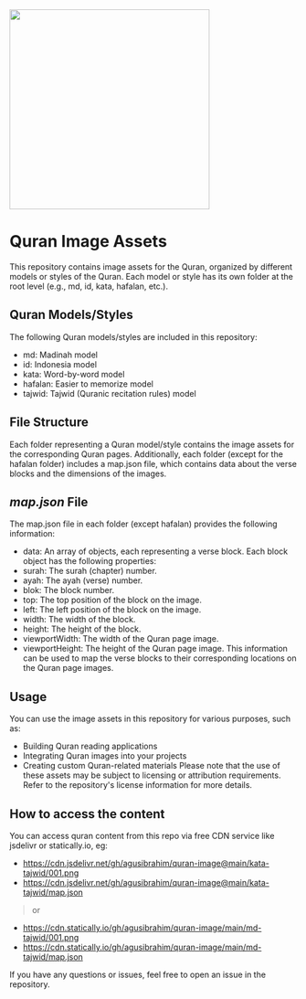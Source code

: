 <img src="https://upload.wikimedia.org/wikipedia/commons/1/1f/Bismillah_Calligraphy5.svg" width="350"/>

# Quran Image Assets

This repository contains image assets for the Quran, organized by different models or styles of the Quran. Each model or style has its own folder at the root level (e.g., md, id, kata, hafalan, etc.).

## Quran Models/Styles
The following Quran models/styles are included in this repository:
- md: Madinah model 
- id: Indonesia model 
- kata: Word-by-word model 
- hafalan: Easier to memorize model
- tajwid: Tajwid (Quranic recitation rules) model

## File Structure
Each folder representing a Quran model/style contains the image assets for the corresponding Quran pages. Additionally, each folder (except for the hafalan folder) includes a map.json file, which contains data about the verse blocks and the dimensions of the images.

## _map.json_ File
The map.json file in each folder (except hafalan) provides the following information:
- data: An array of objects, each representing a verse block. Each block object has the following properties:
- surah: The surah (chapter) number.
- ayah: The ayah (verse) number.
- blok: The block number.
- top: The top position of the block on the image.
- left: The left position of the block on the image.
- width: The width of the block.
- height: The height of the block.
- viewportWidth: The width of the Quran page image.
- viewportHeight: The height of the Quran page image.
This information can be used to map the verse blocks to their corresponding locations on the Quran page images.

## Usage
You can use the image assets in this repository for various purposes, such as:
- Building Quran reading applications
- Integrating Quran images into your projects
- Creating custom Quran-related materials
Please note that the use of these assets may be subject to licensing or attribution requirements. Refer to the repository's license information for more details.

## How to access the content
You can access quran content from this repo via free CDN service like jsdelivr or statically.io, eg:
* https://cdn.jsdelivr.net/gh/agusibrahim/quran-image@main/kata-tajwid/001.png
* https://cdn.jsdelivr.net/gh/agusibrahim/quran-image@main/kata-tajwid/map.json
> or
* https://cdn.statically.io/gh/agusibrahim/quran-image/main/md-tajwid/001.png
* https://cdn.statically.io/gh/agusibrahim/quran-image/main/md-tajwid/map.json

If you have any questions or issues, feel free to open an issue in the repository.
